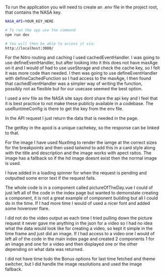 To run the application you will need to create an .env file in the project root, that contains the NASA key.

```bash
NASA_API=YOUR_KEY_HERE

# To run the app use the command
npm run dev

# You will then be able to access it via:
http://localhost:3000/
```

For the Nitro routing and caching I used cachedEventHandler.   I was going to use defineEventHandler, but after looking into it this does not have maxAge on it and I would of had to use useStorage and check the cache key, so I felt it was more code than needed.  I then was going to use defineEventHandler with defineCachedFunction so I had access to the maxAge, I then found that cachedEventHandler was a simpler way of writing the function, possibly not as flexible but for our usecase seemed the best option.

I used a env file as the NASA site says dont share the api key and I feel that it is best practice to not make these publicly available in a codebase.  The useRuntimeConfig is there to get the key from the env file.

In the API request I just return the data that is needed in the page.

The getKey in the apod is a unique cachekey, so the response can be linked to that.

For the image I have used NuxtImg to render the iamge at the correct sizes for the breakpoints and then used tailwind to add this in a card style along with the title and description and the image works with apect raitos.  The image has a fallback so if the hd image doesnt exist then the normal image is used.

I have added in a loading spinner for when the request is pending and outputted some error text if the request fails.

The whole code is in a component called pictureOfTheDay.vue I could of just left all of the code in the index page but wanted to demonstate creating a component, it is not a great example of component building but all I could do in the time.  If I had more time I would of used a nicer font and added some hoverover flare.

I did not do the video output as each time I tried pulling down the picture request it never gave me anything in the json for a video so I had no idea what the data would look like for creating a video, so kept it simple in the time frame and just did an image.  If I had access to a video one I would of left all of the code in the main index page and created 2 components 1 for an image and one for a video and then displayed one or the other depending on what data was returned.

I did not have time todo the Bonus options for last time fetched and theme switcher, but I did handle the image resolutions and used the image fallback.

